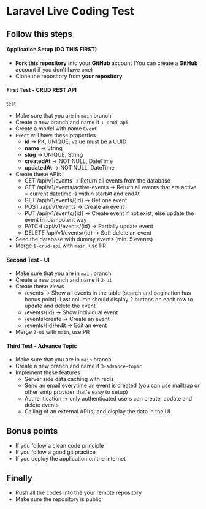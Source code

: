 # Laravel Live Coding Test

## Follow this steps

#### Application Setup (DO THIS FIRST)

- **Fork this repository** into your **GitHub** account (You can create a **GitHub** account if you don't have one)
- Clone the repository from **your repository**

#### First Test - CRUD REST API

test
- Make sure that you are in `main` branch
- Create a new branch and name it `1-crud-api`
- Create a model with name `Event`
- `Event` will have these properties
  - **id** -> PK, UNIQUE, value must be a UUID
  - **name** -> String
  - **slug** -> UNIQUE, String
  - **createdAt** -> NOT NULL, DateTime
  - **updatedAt** -> NOT NULL, DateTime
- Create these APIs
  - GET /api/v1/events -> Return all events from the database
  - GET /api/v1/events/active-events -> Return all events that are active = current datetime is within startAt and endAt
  - GET /api/v1/events/{id} -> Get one event
  - POST /api/v1/events -> Create an event
  - PUT /api/v1/events/{id} -> Create event if not exist, else update the event in idempotent way
  - PATCH /api/v1/events/{id} -> Partially update event
  - DELETE /api/v1/events/{id} -> Soft delete an event
- Seed the database with dummy events (min. 5 events)
- Merge `1-crud-api` with `main`, use PR

#### Second Test - UI

- Make sure that you are in `main` branch
- Create a new branch and name it `2-ui`
- Create these views
  - /events -> Show all events in the table (search and pagination has bonus point). Last column should display 2 buttons on each row to update and delete the event
  - /events/{id} -> Show individual event
  - /events/create -> Create an event
  - /events/{id}/edit -> Edit an event
- Merge `2-ui` with `main`, use PR

#### Third Test - Advance Topic

- Make sure that you are in `main` branch
- Create a new branch and name it `3-advance-topic`
- Implement these features
  - Server side data caching with redis
  - Send an email everytime an event is created (you can use mailtrap or other smtp provider that's easy to setup)
  - Authentication -> only authenticated users can create, update and delete events
  - Calling of an external API(s) and display the data in the UI

## Bonus points

- If you follow a clean code principle
- If you follow a good git practice
- If you deploy the application on the internet

## Finally

- Push all the codes into the your remote repository
- Make sure the repository is public
